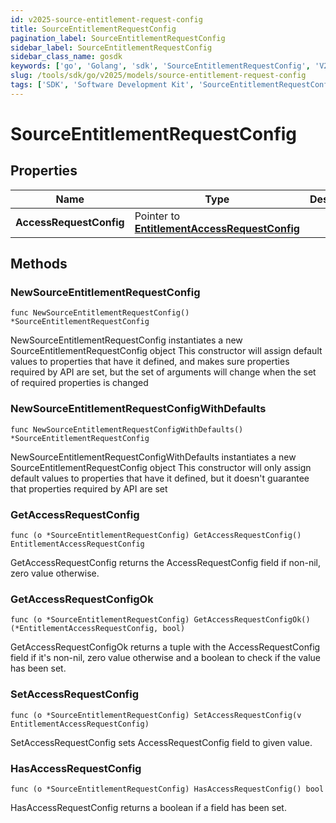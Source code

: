```yaml
---
id: v2025-source-entitlement-request-config
title: SourceEntitlementRequestConfig
pagination_label: SourceEntitlementRequestConfig
sidebar_label: SourceEntitlementRequestConfig
sidebar_class_name: gosdk
keywords: ['go', 'Golang', 'sdk', 'SourceEntitlementRequestConfig', 'V2025SourceEntitlementRequestConfig'] 
slug: /tools/sdk/go/v2025/models/source-entitlement-request-config
tags: ['SDK', 'Software Development Kit', 'SourceEntitlementRequestConfig', 'V2025SourceEntitlementRequestConfig']
---
```


# SourceEntitlementRequestConfig

## Properties

Name | Type | Description | Notes
------------ | ------------- | ------------- | -------------
**AccessRequestConfig** | Pointer to [**EntitlementAccessRequestConfig**](entitlement-access-request-config) |  | [optional] 

## Methods

### NewSourceEntitlementRequestConfig

`func NewSourceEntitlementRequestConfig() *SourceEntitlementRequestConfig`

NewSourceEntitlementRequestConfig instantiates a new SourceEntitlementRequestConfig object
This constructor will assign default values to properties that have it defined,
and makes sure properties required by API are set, but the set of arguments
will change when the set of required properties is changed

### NewSourceEntitlementRequestConfigWithDefaults

`func NewSourceEntitlementRequestConfigWithDefaults() *SourceEntitlementRequestConfig`

NewSourceEntitlementRequestConfigWithDefaults instantiates a new SourceEntitlementRequestConfig object
This constructor will only assign default values to properties that have it defined,
but it doesn't guarantee that properties required by API are set

### GetAccessRequestConfig

`func (o *SourceEntitlementRequestConfig) GetAccessRequestConfig() EntitlementAccessRequestConfig`

GetAccessRequestConfig returns the AccessRequestConfig field if non-nil, zero value otherwise.

### GetAccessRequestConfigOk

`func (o *SourceEntitlementRequestConfig) GetAccessRequestConfigOk() (*EntitlementAccessRequestConfig, bool)`

GetAccessRequestConfigOk returns a tuple with the AccessRequestConfig field if it's non-nil, zero value otherwise
and a boolean to check if the value has been set.

### SetAccessRequestConfig

`func (o *SourceEntitlementRequestConfig) SetAccessRequestConfig(v EntitlementAccessRequestConfig)`

SetAccessRequestConfig sets AccessRequestConfig field to given value.

### HasAccessRequestConfig

`func (o *SourceEntitlementRequestConfig) HasAccessRequestConfig() bool`

HasAccessRequestConfig returns a boolean if a field has been set.


